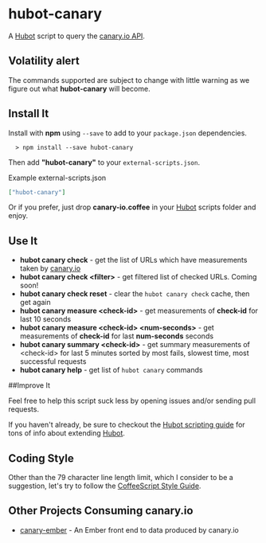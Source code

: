 # hubot-canary

A [Hubot][hubot] script to query the [canary.io API][canary].

[hubot]: https://github.com/github/hubot
[canary]: http://canary.io
[canary-gh]: https://github.com/canaryio

## Volatility alert
The commands supported are subject to change with little warning as we figure out what **hubot-canary** will become.

## Install It

Install with **npm** using ```--save``` to add to your ```package.json``` dependencies.
```
  > npm install --save hubot-canary
```

Then add **"hubot-canary"** to your ```external-scripts.json```.

Example external-scripts.json
```json
["hubot-canary"]
```

Or if you prefer, just drop **canary-io.coffee** in your [Hubot][hubot] scripts folder and enjoy.

## Use It

- **hubot canary check** - get the list of URLs which have measurements taken by [canary.io][canary] 
- **hubot canary check &lt;filter&gt;** - get filtered list of checked URLs. Coming soon!
- **hubot canary check reset** - clear the ```hubot canary check``` cache, then get again
- **hubot canary measure &lt;check-id&gt;** - get measurements of **check-id** for last 10 seconds
- **hubot canary measure &lt;check-id&gt; &lt;num-seconds&gt;** - get measurements of **check-id** for last **num-seconds** seconds
- **hubot canary summary &lt;check-id&gt;** - get summary measurements of  &lt;check-id&gt; for last 5 minutes sorted by most fails, slowest time, most successful requests
- **hubot canary help** - get list of ```hubot canary``` commands


##Improve It

Feel free to help this script suck less by opening issues and/or sending pull requests. 

If you haven't already, be sure to checkout the [Hubot scripting guide](https://github.com/github/hubot/blob/master/docs/scripting.md) for tons of info about extending [Hubot][hubot].

## Coding Style

Other than the 79 character line length limit, which I consider to be a suggestion, let's try to follow the [CoffeeScript Style Guide](https://github.com/polarmobile/coffeescript-style-guide).

## Other Projects Consuming canary.io

- [canary-ember](https://github.com/jagthedrummer/canary-ember) - An Ember front end to data produced by canary.io

